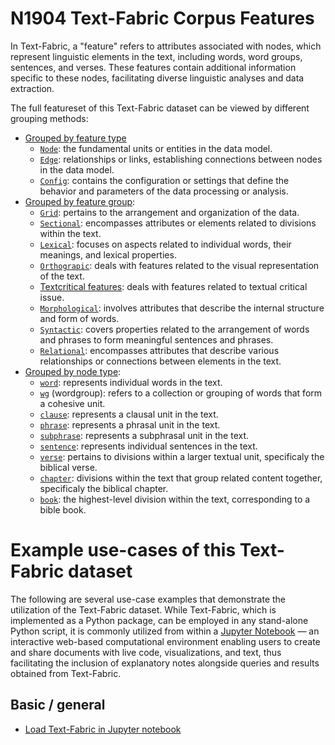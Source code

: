 # N1904 Text-Fabric Corpus Features

In Text-Fabric, a "feature" refers to attributes associated with nodes, which represent linguistic elements in the text, including words, word groups, sentences, and verses. These features contain additional information specific to these nodes, facilitating diverse linguistic analyses and data extraction.

The full featureset of this Text-Fabric dataset can be viewed by different grouping methods:
* [Grouped by feature type](features/featuresbyfeaturetype.md#start)
     * [`Node`](features/featuresbyfeaturetype.md#node-features): the fundamental units or entities in the data model.
     * [`Edge`](features/featuresbyfeaturetype.md#edge-features): relationships or links, establishing connections between nodes in the data model.
     * [`Config`](features/featuresbyfeaturetype.md#config-features): contains the configuration or settings that define the behavior and parameters of the data processing or analysis.
* [Grouped by feature group](features/featuresbygroup.md#start):
     * [`Grid`](features/featuresbygroup.md#grid-features): pertains to the arrangement and organization of the data.
     * [`Sectional`](features/featuresbygroup.md#sectional-features): encompasses attributes or elements related to divisions within the text.
     * [`Lexical`](features/featuresbygroup.md#lexical-features): focuses on aspects related to individual words, their meanings, and lexical properties.
     * [`Orthograpic`](features/featuresbygroup.md#Orthograpic-features): deals with features related to the visual representation of the text.
     * [Textcritical features](features/featuresbygroup.md#textcritical-features): deals with features related to textual critical issue.
     * [`Morphological`](features/featuresbygroup.md#morphological-features):  involves attributes that describe the internal structure and form of words.
     * [`Syntactic`](features/featuresbygroup.md#syntactic-features): covers properties related to the arrangement of words and phrases to form meaningful sentences and phrases. 
     * [`Relational`](features/featuresbygroup.md#relational-features):  encompasses attributes that describe various relationships or connections between elements in the text.
* [Grouped by node type](features/featuresbynodetype.md#start):
     * [`word`](features/featuresbynodetype.md#word-nodes): represents individual words in the text.
     * [`wg`](features/featuresbynodetype.md#wordgroup-nodes) (wordgroup): refers to a collection or grouping of words that form a cohesive unit.
     * [`clause`](features/featuresbynodetype.md#clause-nodes): represents a clausal unit in the text.
     * [`phrase`](features/featuresbynodetype.md#phrase-nodes): represents a phrasal unit in the text.
     * [`subphrase`](features/featuresbynodetype.md#subphrase-nodes): represents a subphrasal unit in the text.
     * [`sentence`](features/featuresbynodetype.md#sentence-nodes): represents individual sentences in the text.
     * [`verse`](features/featuresbynodetype.md#verse-nodes): pertains to divisions within a larger textual unit, specificaly the biblical verse.
     * [`chapter`](features/featuresbynodetype.md#chapter-nodes): divisions within the text that group related content together, specificaly the biblical chapter.
     * [`book`](features/featuresbynodetype.md#book-nodes): the highest-level division within the text, corresponding to a bible book.

# Example use-cases of this Text-Fabric dataset

The following are several use-case examples that demonstrate the utilization of the Text-Fabric dataset. While Text-Fabric,  which is implemented as a Python package, can be employed in any stand-alone Python script, it is commonly utilized from within a [Jupyter Notebook](https://jupyter.org) — an interactive web-based computational environment enabling users to create and share documents with live code, visualizations, and text, thus facilitating the inclusion of explanatory notes alongside queries and results obtained from Text-Fabric.

## Basic / general

* [Load Text-Fabric in Jupyter notebook](https://nbviewer.org/github/saulocantanhede/tfgreek2/blob/main/docs/usecases/load_text_fabric.ipynb)
